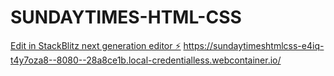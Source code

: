 # SUNDAYTIMES-HTML-CSS

[Edit in StackBlitz next generation editor ⚡️](https://stackblitz.com/~/github.com/223877540-KC-Mashele/SUNDAYTIMES-HTML-CSS)
https://sundaytimeshtmlcss-e4iq-t4y7oza8--8080--28a8ce1b.local-credentialless.webcontainer.io/
